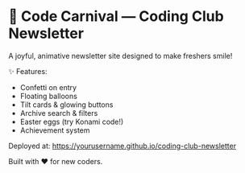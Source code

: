 # 🎪 Code Carnival — Coding Club Newsletter

A joyful, animative newsletter site designed to make freshers smile!

✨ Features:
- Confetti on entry
- Floating balloons
- Tilt cards & glowing buttons
- Archive search & filters
- Easter eggs (try Konami code!)
- Achievement system

Deployed at: https://yourusername.github.io/coding-club-newsletter

Built with ❤️ for new coders.